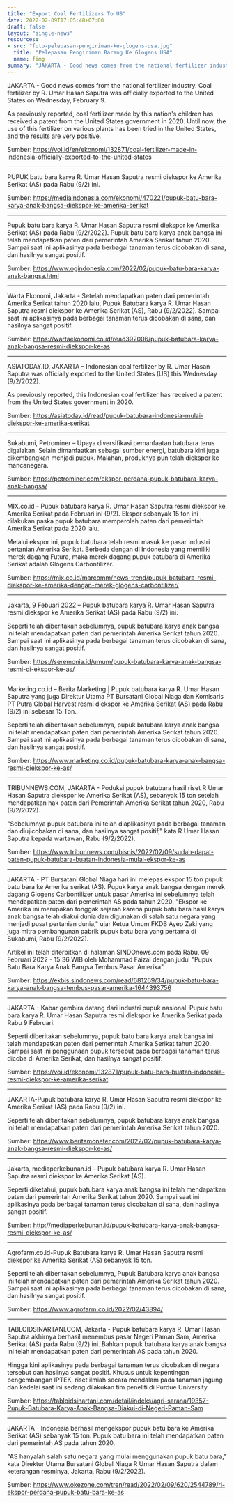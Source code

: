 ```yaml
---
title: "Export Coal Fertilizers To US"
date: 2022-02-09T17:05:48+07:00
draft: false
layout: "single-news"
resources:
- src: "foto-pelepasan-pengiriman-ke-glogens-usa.jpg"
  title: "Pelepasan Pengiriman Barang Ke Glogens USA"
  name: fimg
summary: "JAKARTA - Good news comes from the national fertilizer industry. Coal fertilizer by R. Umar Hasan Saputra was officially exported to the United States on Wednesday, February 9."
---
```


JAKARTA - Good news comes from the national fertilizer industry. Coal fertilizer by R. Umar Hasan Saputra was officially exported to the United States on Wednesday, February 9.

As previously reported, coal fertilizer made by this nation's children has received a patent from the United States government in 2020. Until now, the use of this fertilizer on various plants has been tried in the United States, and the results are very positive.

Sumber: https://voi.id/en/ekonomi/132871/coal-fertilizer-made-in-indonesia-officially-exported-to-the-united-states

---

PUPUK batu bara karya R. Umar Hasan Saputra resmi diekspor ke Amerika Serikat (AS) pada Rabu (9/2) ini.

Sumber: https://mediaindonesia.com/ekonomi/470221/pupuk-batu-bara-karya-anak-bangsa-diekspor-ke-amerika-serikat

---

Pupuk batu bara karya R. Umar Hasan Saputra resmi diekspor ke Amerika Serikat (AS) pada Rabu (9/2/2022). Pupuk batu bara karya anak bangsa ini telah mendapatkan paten dari pemerintah Amerika Serikat tahun 2020. Sampai saat ini aplikasinya pada berbagai tanaman terus dicobakan di sana, dan hasilnya sangat positif.

Sumber: https://www.ogindonesia.com/2022/02/pupuk-batu-bara-karya-anak-bangsa.html

---

Warta Ekonomi, Jakarta - Setelah mendapatkan paten dari pemerintah Amerika Serikat tahun 2020 lalu, Pupuk Batubara karya R. Umar Hasan Saputra resmi diekspor ke Amerika Serikat (AS), Rabu (9/2/2022). Sampai saat ini aplikasinya pada berbagai tanaman terus dicobakan di sana, dan hasilnya sangat positif.

Sumber: https://wartaekonomi.co.id/read392006/pupuk-batubara-karya-anak-bangsa-resmi-diekspor-ke-as

---

ASIATODAY.ID, JAKARTA – Indonesian coal fertilizer by R. Umar Hasan Saputra was officially exported to the United States (US) this Wednesday (9/2/2022).

As previously reported, this Indonesian coal fertilizer has received a patent from the United States government in 2020.

Sumber: https://asiatoday.id/read/pupuk-batubara-indonesia-mulai-diekspor-ke-amerika-serikat

---

Sukabumi, Petrominer – Upaya diversifikasi pemanfaatan batubara terus digalakan. Selain dimanfaatkan sebagai sumber energi, batubara kini juga dikembangkan menjadi pupuk. Malahan, produknya pun telah diekspor ke mancanegara.

Sumber: https://petrominer.com/ekspor-perdana-pupuk-batubara-karya-anak-bangsa/

---

MIX.co.id - Pupuk batubara karya R. Umar Hasan Saputra resmi diekspor ke Amerika Serikat pada Februari ini (9/2). Ekspor sebanyak 15 ton ini dilakukan paska pupuk batubara memperoleh paten dari pemerintah Amerika Serikat pada 2020 lalu.

Melalui ekspor ini, pupuk batubara telah resmi masuk ke pasar industri pertanian Amerika Serikat. Berbeda dengan di Indonesia yang memiliki merek dagang Futura, maka merek dagang pupuk batubara di Amerika Serikat adalah Glogens Carbontilizer.

Sumber: https://mix.co.id/marcomm/news-trend/pupuk-batubara-resmi-diekspor-ke-amerika-dengan-merek-glogens-carbontilizer/

---

Jakarta, 9 Febuari 2022 – Pupuk batubara karya R. Umar Hasan Saputra resmi diekspor ke Amerika Serikat (AS) pada Rabu (9/2) ini.

Seperti telah diberitakan sebelumnya, pupuk batubara karya anak bangsa ini telah mendapatkan paten dari pemerintah Amerika Serikat tahun 2020. Sampai saat ini aplikasinya pada berbagai tanaman terus dicobakan di sana, dan hasilnya sangat positif.

Sumber: https://seremonia.id/umum/pupuk-batubara-karya-anak-bangsa-resmi-di-ekspor-ke-as/

---

Marketing.co.id – Berita Marketing | Pupuk batubara karya R. Umar Hasan Saputra yang juga Direktur Utama PT Bursatani  Global Niaga dan Komisaris PT Putra Global Harvest resmi diekspor ke Amerika Serikat (AS) pada Rabu (9/2) ini sebesar 15 Ton.

Seperti telah diberitakan sebelumnya, pupuk batubara karya anak bangsa ini telah mendapatkan paten dari pemerintah Amerika Serikat tahun 2020. Sampai saat ini aplikasinya pada berbagai tanaman terus dicobakan di sana, dan hasilnya sangat positif.

Sumber: https://www.marketing.co.id/pupuk-batubara-karya-anak-bangsa-resmi-diekspor-ke-as/

---

TRIBUNNEWS.COM, JAKARTA - Poduksi pupuk batubara hasil riset R Umar Hasan Saputra diekspor ke Amerika Serikat (AS), sebanyak 15 ton setelah mendapatkan hak paten dari Pemerintah Amerika Serikat tahun 2020, Rabu (9/2/2022).

"Sebelumnya pupuk batubara ini telah diaplikasinya pada berbagai tanaman dan diujicobakan di sana, dan hasilnya sangat positif," kata R Umar Hasan Saputra kepada wartawan, Rabu (9/2/2022).

Sumber: https://www.tribunnews.com/bisnis/2022/02/09/sudah-dapat-paten-pupuk-batubara-buatan-indonesia-mulai-ekspor-ke-as

---

JAKARTA - PT Bursatani Global Niaga hari ini melepas ekspor 15 ton pupuk batu bara ke Amerika serikat (AS). Pupuk karya anak bangsa dengan merek dagang Glogens Carbontilizer untuk pasar Amerika ini sebelumnya telah mendapatkan paten dari pemerintah AS pada tahun 2020. "Ekspor ke Amerika ini merupakan tonggak sejarah karena pupuk batu bara hasil karya anak bangsa telah diakui dunia dan digunakan di salah satu negara yang menjadi pusat pertanian dunia," ujar Ketua Umum FKDB Ayep Zaki yang juga mitra pembangunan pabrik pupuk batu bara yang pertama di Sukabumi, Rabu (9/2/2022).

Artikel ini telah diterbitkan di halaman SINDOnews.com pada Rabu, 09 Februari 2022 - 15:36 WIB oleh Mohammad Faizal dengan judul "Pupuk Batu Bara Karya Anak Bangsa Tembus Pasar Amerika". 

Sumber: https://ekbis.sindonews.com/read/681269/34/pupuk-batu-bara-karya-anak-bangsa-tembus-pasar-amerika-1644393756

---

JAKARTA - Kabar gembira datang dari industri pupuk nasional. Pupuk batu bara karya R. Umar Hasan Saputra resmi diekspor ke Amerika Serikat pada Rabu 9 Februari.

Seperti diberitakan sebelumnya, pupuk batu bara karya anak bangsa ini telah mendapatkan paten dari pemerintah Amerika Serikat tahun 2020. Sampai saat ini penggunaan pupuk tersebut pada berbagai tanaman terus dicoba di Amerika Serikat, dan hasilnya sangat positif.

Sumber: https://voi.id/ekonomi/132871/pupuk-batu-bara-buatan-indonesia-resmi-diekspor-ke-amerika-serikat

---

JAKARTA-Pupuk batubara karya R. Umar Hasan Saputra resmi diekspor ke Amerika Serikat (AS) pada Rabu (9/2) ini.

Seperti telah diberitakan sebelumnya, pupuk batubara karya anak bangsa ini telah mendapatkan paten dari pemerintah Amerika Serikat tahun 2020.

Sumber: https://www.beritamoneter.com/2022/02/pupuk-batubara-karya-anak-bangsa-resmi-diekspor-ke-as/

---

Jakarta, mediaperkebunan.id – Pupuk batubara karya R. Umar Hasan Saputra resmi diekspor ke Amerika Serikat (AS).

Seperti diketahui, pupuk batubara karya anak bangsa ini telah mendapatkan paten dari pemerintah Amerika Serikat tahun 2020. Sampai saat ini aplikasinya pada berbagai tanaman terus dicobakan di sana, dan hasilnya sangat positif.

Sumber: http://mediaperkebunan.id/pupuk-batubara-karya-anak-bangsa-resmi-diekspor-ke-as/

---

Agrofarm.co.id-Pupuk Batubara karya R. Umar Hasan Saputra resmi diekspor ke Amerika Serikat (AS) sebanyak 15 ton.

Seperti telah diberitakan sebelumnya, Pupuk Batubara karya anak bangsa ini telah mendapatkan paten dari pemerintah Amerika Serikat tahun 2020. Sampai saat ini aplikasinya pada berbagai tanaman terus dicobakan di sana, dan hasilnya sangat positif.

Sumber: https://www.agrofarm.co.id/2022/02/43894/

---

TABLOIDSINARTANI.COM, Jakarta - Pupuk batubara karya R. Umar Hasan Saputra akhirnya berhasil menembus pasar Negeri Paman Sam, Amerika Serikat (AS) pada Rabu (9/2) ini.  Bahkan pupuk batubara karya anak bangsa ini telah mendapatkan paten dari pemerintah AS pada tahun 2020.

Hingga kini aplikasinya pada berbagai tanaman terus dicobakan di negara tersebut dan hasilnya sangat positif. Khusus untuk kepentingan pengembangan IPTEK, riset ilmiah secara mendalam pada tanaman jagung dan kedelai saat ini sedang dilakukan tim peneliti di Purdue University.

Sumber: https://tabloidsinartani.com/detail/indeks/agri-sarana/19357-Pupuk-Batubara-Karya-Anak-Bangsa-Diakui-di-Negeri-Paman-Sam

---

JAKARTA - Indonesia berhasil mengekspor pupuk batu bara ke Amerika Serikat (AS) sebanyak 15 ton. Pupuk batu bara ini telah mendapatkan paten dari pemerintah AS pada tahun 2020.

"AS hanyalah salah satu negara yang mulai menggunakan pupuk batu bara," kata Direktur Utama Bursatani Global Niaga R Umar Hasan Saputra dalam keterangan resminya, Jakarta, Rabu (9/2/2022). 

Sumber: https://www.okezone.com/tren/read/2022/02/09/620/2544789/ri-ekspor-perdana-pupuk-batu-bara-ke-as